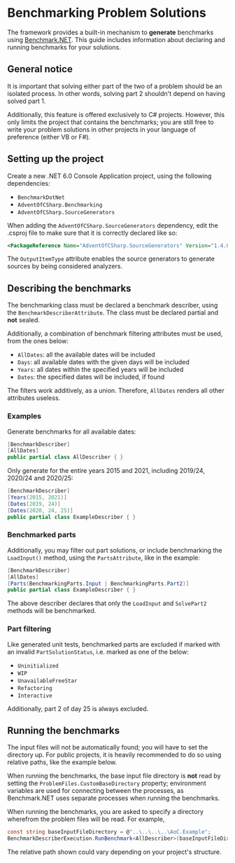 # Benchmarking Problem Solutions

The framework provides a built-in mechanism to **generate** benchmarks using [Benchmark.NET](https://benchmarkdotnet.org/). This guide includes information about declaring and running benchmarks for your solutions.

## General notice

It is important that solving either part of the two of a problem should be an isolated process. In other words, solving part 2 shouldn't depend on having solved part 1.

Additionally, this feature is offered exclusively to C# projects. However, this only limits the project that contains the benchmarks; you are still free to write your problem solutions in other projects in your language of preference (either VB or F#).

## Setting up the project

Create a new .NET 6.0 Console Application project, using the following dependencies:
- `BenchmarkDotNet`
- `AdventOfCSharp.Benchmarking`
- `AdventOfCSharp.SourceGenerators`

When adding the `AdventOfCSharp.SourceGenerators` dependency, edit the .csproj file to make sure that it is correctly declared like so:
```xml
<PackageReference Name="AdventOfCSharp.SourceGenerators" Version="1.4.0" OutputItemType="Analyzer"/>
```

The `OutputItemType` attribute enables the source generators to generate sources by being considered analyzers.

## Describing the benchmarks

The benchmarking class must be declared a benchmark describer, using the `BenchmarkDescriberAttribute`. The class must be declared partial and **not** sealed.

Additionally, a combination of benchmark filtering attributes must be used, from the ones below:
- `AllDates`: all the available dates will be included
- `Days`: all available dates with the given days will be included
- `Years`: all dates within the specified years will be included
- `Dates`: the specified dates will be included, if found

The filters work additively, as a union. Therefore, `AllDates` renders all other attributes useless.

### Examples

Generate benchmarks for all available dates:
```csharp
[BenchmarkDescriber]
[AllDates]
public partial class AllDescriber { }
```

Only generate for the entire years 2015 and 2021, including 2019/24, 2020/24 and 2020/25:
```csharp
[BenchmarkDescriber]
[Years(2015, 2021)]
[Dates(2019, 24)]
[Dates(2020, 24, 25)]
public partial class ExampleDescriber { }
```

### Benchmarked parts

Additionally, you may filter out part solutions, or include benchmarking the `LoadInput()` method, using the `PartsAttribute`, like in the example:

```csharp
[BenchmarkDescriber]
[AllDates]
[Parts(BenchmarkingParts.Input | BenchmarkingParts.Part2)]
public partial class ExampleDescriber { }
```

The above describer declares that only the `LoadInput` and `SolvePart2` methods will be benchmarked.

### Part filtering

Like generated unit tests, benchmarked parts are excluded if marked with an invalid `PartSolutionStatus`, i.e. marked as one of the below:
- `Uninitialized`
- `WIP`
- `UnavailableFreeStar`
- `Refactoring`
- `Interactive`

Additionally, part 2 of day 25 is always excluded.

## Running the benchmarks

The input files will not be automatically found; you will have to set the directory up. For public projects, it is heavily recommended to do so using relative paths, like the example below.

When running the benchmarks, the base input file directory is **not** read by setting the `ProblemFiles.CustomBaseDirectory` property; environment variables are used for connecting between the processes, as Benchmark.NET uses separate processes when running the benchmarks.

When running the benchmarks, you are asked to specify a directory wherefrom the problem files will be read. For example,

```csharp
const string baseInputFileDirectory = @"..\..\..\..\AoC.Example";
BenchmarkDescriberExecution.RunBenchmark<AllDescriber>(baseInputFileDirectory);
```

The relative path shown could vary depending on your project's structure.

